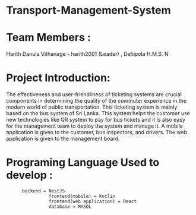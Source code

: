 # Transport-Management-System

# Team Members :
Harith Danula Vithanage - harith2001 (Leader) ,
Dehipola H.M.S. N

# Project Introduction: 
The effectiveness and user-friendliness of ticketing systems are crucial components in determining the quality of the commuter experience in the modern world of public transportation. This ticketing system is mainly based on the bus system of Sri Lanka. This system helps the customer use new technologies like QR system to pay for bus tickets and it is also easy for the management team to deploy the system and manage it. A mobile application is given to the customer, bus inspectors, and drivers. The web application is given to the management board.


# Programing Language Used to develop :
          backend = NestJS
					frontend(mobile) = Kotlin
					frontend(web application) = React
					database = MYSQL
